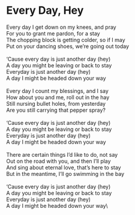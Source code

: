 # Every Day, Hey

Every day I get down on my knees, and pray\
For you to grant me pardon, for a stay\
The chopping block is getting colder, so if I may\
Put on your dancing shoes, we’re going out today\
\
‘Cause every day is just another day (hey)\
A day you might be leaving or back to stay\
Everyday is just another day (hey)\
A day I might be headed down your way\
\
Every day I count my blessings, and I say\
How about you and me, roll out in the hay\
Still nursing bullet holes, from yesterday\
Are you still carrying that pepper spray?\
\
‘Cause every day is just another day (hey)\
A day you might be leaving or back to stay\
Everyday is just another day (hey)\
A day I might be headed down your way\
\
There are certain things I’d like to do, not say\
Out on the road with you, and then I’ll play\
And sing about eternal love, that’s here to stay\
But in the meantime, I’ll go swimming in the bay\
\
‘Cause every day is just another day (hey)\
A day you might be leaving or back to stay\
Everyday is just another day (hey)\
A day I might be headed down your way\